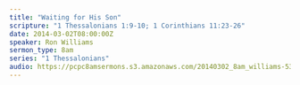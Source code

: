 ```yaml
---
title: "Waiting for His Son"
scripture: "1 Thessalonians 1:9-10; 1 Corinthians 11:23-26"
date: 2014-03-02T08:00:00Z
speaker: Ron Williams
sermon_type: 8am
series: "1 Thessalonians"
audio: https://pcpc8amsermons.s3.amazonaws.com/20140302_8am_williams-53175c2ec0a77.mp3 
---
```



